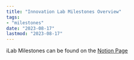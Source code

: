 ```yaml
---
title: "Innovation Lab Milestones Overview"
tags:
- "milestones"
date: "2023-08-17"
lastmod: "2023-08-17"
---
```


iLab Milestones can be found on the [Notion Page](https://www.notion.so/Logos-Innovation-Lab-dcff7b7a984b4f9e946f540c16434dc9?pvs=4)